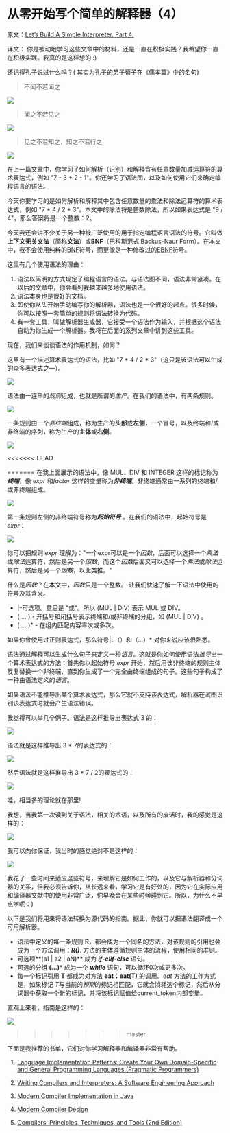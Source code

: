 # 从零开始写个简单的解释器（4）

原文：[Let’s Build A Simple Interpreter. Part 4.](https://ruslanspivak.com/lsbasi-part4/)

译文：
你是被动地学习这些文章中的材料，还是一直在积极实践？我希望你一直在积极实践。我真的是这样想的 :)

还记得孔子说过什么吗？( 其实为孔子的弟子荀子在《儒孝篇》中的名句)
>不闻不若闻之

![](./images/04/LSBAWS_confucius_hear.png)

>闻之不若见之

![](./images/04/LSBAWS_confucius_see.png)

>见之不若知之，知之不若行之

![](./images/04/LSBAWS_confucius_do.png)

在上一篇文章中，你学习了如何解析（识别）和解释含有任意数量加减运算符的算术表达式，例如 "7 - 3 + 2 - 1"。你还学习了语法图，以及如何使用它们来确定编程语言的语法。

今天你要学习的是如何解析和解释其中包含任意数量的乘法和除法运算符的算术表达式，例如 "7 * 4 / 2 * 3"。本文中的除法将是整数除法，所以如果表达式是 "9 / 4"，那么答案将是一个整数：2。

今天我还会讲不少关于另一种被广泛使用的用于指定编程语言语法的符号。它叫做**上下文无关文法**（简称**文法**）或**BNF**（巴科斯范式 Backus-Naur Form）。在本文中，我不会使用纯粹的[BNF](https://en.wikipedia.org/wiki/Backus%E2%80%93Naur_Form)符号，而更像是一种修改过的[EBNF](https://en.wikipedia.org/wiki/Extended_Backus%E2%80%93Naur_Form)符号。

这里有几个使用语法的理由：

1. 语法以简明的方式规定了编程语言的语法。与语法图不同，语法非常紧凑。在以后的文章中，你会看到我越来越多地使用语法。
2. 语法本身也是很好的文档。
3. 即使你从头开始手动编写你的解析器，语法也是一个很好的起点。很多时候，你可以按照一套简单的规则将语法转换为代码。
4. 有一套工具，叫做解析器生成器，它接受一个语法作为输入，并根据这个语法自动为你生成一个解析器。我将在后面的系列文章中讲到这些工具。

现在，我们来谈谈语法的作用机制，如何？

这里有一个描述算术表达式的语法，比如 "7 * 4 / 2 * 3"（这只是该语法可以生成的众多表达式之一）。

![](./images/04/lsbasi_part4_bnf1.png)

语法由一连串的*规则*组成，也就是所谓的*生产*。在我们的语法中，有两条规则。

![](./images/04/lsbasi_part4_bnf2.png)

一条规则由一个*非终端*组成，称为生产的**头部**或**左侧**，一个冒号，以及终端和/或非终端的序列，称为生产的**主体**或**右侧**。

![](./images/04/lsbasi_part4_bnf3.png)

<<<<<<< HEAD






=======
在我上面展示的语法中，像 MUL、DIV 和 INTEGER 这样的标记称为***终端***，像 *expr* 和*factor* 这样的变量称为***非终端***。非终端通常由一系列的终端和/或非终端组成。

![](./images/04/lsbasi_part4_bnf4.png)

第一条规则左侧的非终端符号称为***起始符号*** 。在我们的语法中，起始符号是 *expr*：

![](./images/04/lsbasi_part4_bnf5.png)

你可以把规则 *expr* 理解为："一个expr可以是一个*因数*，后面可以选择一个*乘法*或*除法*运算符，然后是另一个*因数*，而这个*因数*后面又可以选择一个*乘法*或*除法*运算符，然后是另一个*因数*，以此类推。"

什么是*因数*？在本文中，*因数*只是一个整数。
让我们快速了解一下语法中使用的符号及其含义。
- |-可选项。意思是 "或"。所以 (MUL | DIV) 表示 MUL 或 DIV。
- ( ... ) - 开括号和闭括号表示终端和/或非终端的分组，如 (MUL | DIV) 。
- ( ... )* - 在组内匹配内容零次或多次。

如果你曾使用过正则表达式，那么符号|、（）和（...）* 对你来说应该很熟悉。

语法通过解释可以生成什么句子来定义一种*语言*。这就是你如何使用语法*推导*出一个算术表达式的方法：首先你以起始符号 *expr* 开始，然后用该非终端的规则主体反复替换一个非终端，直到你生成了一个完全由终端组成的句子。这些句子构成了一种由语法定义的*语言*。

如果语法不能推导出某个算术表达式，那么它就不支持该表达式，解析器在试图识别该表达式时就会产生语法错误。

我觉得可以举几个例子。语法是这样推导出表达式 3 的：

![](./images/04/lsbasi_part4_derive1.png)

语法就是这样推导出 3 * 7的表达式的：

![](./images/04/lsbasi_part4_derive2.png)

然后语法就是这样推导出 3 * 7 / 2的表达式的：

![](./images/04/lsbasi_part4_derive3.png)

哇，相当多的理论就在那里!

我想，当我第一次读到关于语法，相关的术语，以及所有的废话时，我的感觉是这样的：

![](./images/04/lsbasi_part4_bnf_hmm.png)

我可以向你保证，我当时的感觉绝对不是这样的：

![](./images/04/lsbasi_part4_bnf_yes.png)

我花了一些时间来适应这些符号，来理解它是如何工作的，以及它与解析器和分词器的关系，但我必须告诉你，从长远来看，学习它是有好处的，因为它在实际应用和编译器文献中的使用非常广泛，你早晚会在某些时候碰到它。所以，为什么不早点学呢：)

以下是我们将用来将语法转换为源代码的指南。据此，你就可以把语法翻译成一个可用解析器。

- 语法中定义的每一条规则 **R**，都会成为一个同名的方法，对该规则的引用也会成为一个方法调用：***R()***. 方法的主体遵循规则主体的流程，使用相同的准则。
- 可选项**(a1 | a2 | aN)** 成为 ***if-elif-else*** 语句。
- 可选的分组 **(...)*** 成为一个 ***while*** 语句，可以循环0次或更多次。
- 每一个标记引用 **T** 都成为对方法 **eat：eat(T)** 的调用。*eat* 方法的工作方式是，如果标记 *T*与当前的*预期*的标记相匹配，它就会消耗这个标记，然后从分词器中获取一个新的标记，并将该标记赋值给current_token内部变量。

直观上来看，指南是这样的：

![](./images/04/lsbasi_part4_rules.png)
>>>>>>> master

下面是我推荐的书单，它们对你学习解释器和编译器非常有帮助。

1. [Language Implementation Patterns: Create Your Own Domain-Specific and General Programming Languages (Pragmatic Programmers)](http://www.amazon.com/gp/product/193435645X/ref=as_li_tl?ie=UTF8&camp=1789&creative=9325&creativeASIN=193435645X&linkCode=as2&tag=russblo0b-20&linkId=MP4DCXDV6DJMEJBL)

2. [Writing Compilers and Interpreters: A Software Engineering Approach](http://www.amazon.com/gp/product/0470177071/ref=as_li_tl?ie=UTF8&camp=1789&creative=9325&creativeASIN=0470177071&linkCode=as2&tag=russblo0b-20&linkId=UCLGQTPIYSWYKRRM)

3. [Modern Compiler Implementation in Java](http://www.amazon.com/gp/product/052182060X/ref=as_li_tl?ie=UTF8&camp=1789&creative=9325&creativeASIN=052182060X&linkCode=as2&tag=russblo0b-20&linkId=ZSKKZMV7YWR22NMW)

4. [Modern Compiler Design](http://www.amazon.com/gp/product/1461446988/ref=as_li_tl?ie=UTF8&camp=1789&creative=9325&creativeASIN=1461446988&linkCode=as2&tag=russblo0b-20&linkId=PAXWJP5WCPZ7RKRD)

5. [Compilers: Principles, Techniques, and Tools (2nd Edition)](http://www.amazon.com/gp/product/0321486811/ref=as_li_tl?ie=UTF8&camp=1789&creative=9325&creativeASIN=0321486811&linkCode=as2&tag=russblo0b-20&linkId=GOEGDQG4HIHU56FQ)